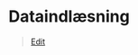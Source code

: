 # Dataindlæsning

> [Edit](https://github.com/FMDatahub/Portal/blob/main/docs/Moduler/Energistyring/Dataindlaesning.md)
